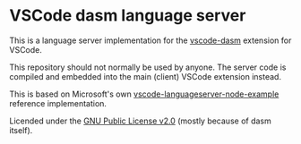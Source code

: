 # VSCode dasm language server

This is a language server implementation for the [vscode-dasm](https://github.com/zeh/vscode-dasm) extension for VSCode.

This repository should not normally be used by anyone. The server code is compiled and embedded into the main (client) VSCode extension instead.

This is based on Microsoft's own [vscode-languageserver-node-example](https://github.com/Microsoft/vscode-languageserver-node-example) reference implementation.

Licended under the [GNU Public License v2.0](https://www.gnu.org/licenses/old-licenses/gpl-2.0.en.html) (mostly because of dasm itself).
